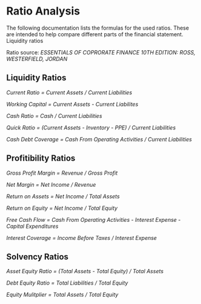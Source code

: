 # Ratio Analysis #

The following documentation lists the formulas for the used ratios. These are intended to help compare different parts of the financial statement. Liquidity ratios 

Ratio source: _ESSENTIALS OF COPRORATE FINANCE 10TH EDITION: ROSS, WESTERFIELD, JORDAN_ 


## Liquidity Ratios ##

_Current Ratio = Current Assets / Current Liabilities_

_Working Capital = Current Assets - Current Liabilites_

_Cash Ratio = Cash / Current Liabilities_

_Quick Ratio = (Current Assets - Inventory - PPE) / Current Liabilities_

_Cash Debt Coverage = Cash From Operating Activities / Current Liabilities_


## Profitibility Ratios ##

_Gross Profit Margin = Revenue / Gross Profit_

_Net Margin = Net Income / Revenue_

_Return on Assets = Net Income / Total Assets_

_Return on Equity = Net Income / Total Equity_

_Free Cash Flow = Cash From Operating Activities - Interest Expense - Capital Expenditures_

_Interest Coverage = Income Before Taxes / Interest Expense_


## Solvency Ratios ##

_Asset Equity Ratio = (Total Assets - Total Equity) / Total Assets_

_Debt Equity Ratio = Total Liabilities / Total Equity_

_Equity Mulitplier = Total Assets / Total Equity_

